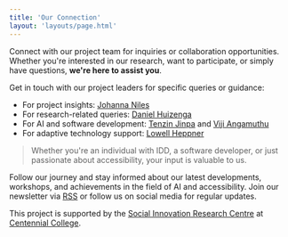 ```yaml
---
title: 'Our Connection'
layout: 'layouts/page.html'
---
```


Connect with our project team for inquiries or collaboration opportunities. Whether you're interested in our research, want to participate, or simply have questions, **we're here to assist you**.

Get in touch with our project leaders for specific queries or guidance:
- For project insights: [Johanna Niles](mailto:JNiles@centennialcollege.ca)
- For research-related queries: [Daniel Huizenga](mailto:dhuizenga@centennialcollege.ca)
- For AI and software development: [Tenzin Jinpa](mailto:tJinpa@centennialcollege.ca) and [Viji Angamuthu](mailto:vtiruche@my.centennialcollege.ca)
- For adaptive technology support: [Lowell Heppner](mailto:LHeppner@centennialcollege.ca)

> Whether you're an individual with IDD, a software developer, or just passionate about accessibility, your input is valuable to us.

Follow our journey and stay informed about our latest developments, workshops, and achievements in the field of AI and accessibility. Join our newsletter via [RSS](/feed.xml) or follow us on social media for regular updates.

This project is supported by the [Social Innovation Research Centre](https://centennialsirc.wordpress.com/) at [Centennial College](mailto:https://www.centennialcollege.ca).